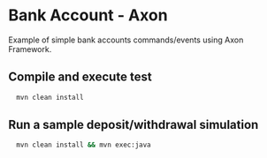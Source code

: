 # Bank Account - Axon

Example of simple bank accounts commands/events using Axon Framework.

## Compile and execute test

```bash
  mvn clean install

```

## Run a sample deposit/withdrawal simulation

```bash
  mvn clean install && mvn exec:java

```
